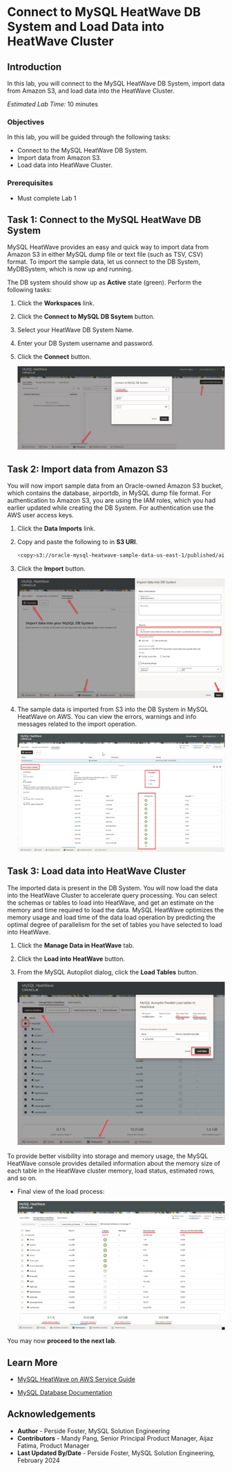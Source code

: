 # Connect to MySQL HeatWave DB System and Load Data into HeatWave Cluster

## Introduction

In this lab, you will connect to the MySQL HeatWave DB System, import data from Amazon S3, and load data into the HeatWave Cluster.

_Estimated Lab Time:_ 10 minutes

### Objectives

In this lab, you will be guided through the following tasks:

- Connect to the MySQL HeatWave DB System.
- Import data from Amazon S3.
- Load data into HeatWave Cluster.

### Prerequisites

- Must complete Lab 1

## Task 1: Connect to the MySQL HeatWave DB System

MySQL HeatWave provides an easy and quick way to import data from Amazon S3 in either MySQL dump file or text file (such as TSV, CSV) format.
To import the sample data, let us connect to the DB System, MyDBSystem, which is now up and running.

The DB system should show up as **Active** state (green). Perform the following tasks:

1. Click the **Workspaces** link.
2. Click the **Connect to MySQL DB Ssytem** button.
3. Select your HeatWave DB System Name.
4. Enter your DB System username and password.
5. Click the **Connect** button.

    ![mysql heatwave login](./images/heatwave-login.png "mysql heatwave login")

## Task 2: Import data from Amazon S3

You will now import sample data from an Oracle-owned Amazon S3 bucket, which contains the database, airportdb, in MySQL dump file format. For authentication to Amazon S3, you are using the IAM roles, which you had earlier updated while creating the DB System. For authentication use the AWS user access keys.

1. Click the **Data Imports** link.
2. Copy and paste the following to in **S3 URI**.

    ```bash
    <copy>s3://oracle-mysql-heatwave-sample-data-us-east-1/published/airportdb/v1/mysqldump/</copy>
    ```

3. Click the **Import** button.

    ![mysql heatwave import complete](./images/heatwave-import.png "mysql heatwave import complete")

4. The sample data is imported from S3 into the DB System in MySQL HeatWave on AWS. You can view the errors, warnings and info messages related to the import operation.

    ![mysql heatwave import](./images/heatwave-import-complete.png "mysql heatwave import")

## Task 3: Load data into HeatWave Cluster

The imported data is present in the DB System. You will now load the data into the HeatWave Cluster to accelerate query processing. You can select the schemas or tables to load into HeatWave, and get an estimate on the memory and time required to load the data. MySQL HeatWave optimizes the memory usage and load time of the data load operation by predicting the optimal degree of parallelism for the set of tables you have selected to load into HeatWave.

1. Click the **Manage Data in HeatWave** tab.
2. Click the **Load into HeatWave** button.
3. From the MySQL Autopilot dialog, click the **Load Tables** button.

    ![mysql heatwave load](./images/heatwave-load.png "mysql heatwave load")

To provide better visibility into storage and memory usage, the MySQL HeatWave console provides detailed information about the memory size of each table in the HeatWave cluster memory, load status, estimated rows, and so on.

- Final view of the load process:

    ![mysql heatwave load complete](./images/heatwave-load-complete.png "mysql heatwave load complete")

You may now **proceed to the next lab**.

## Learn More

- [MySQL HeatWave on AWS Service Guide](https://dev.mysql.com/doc/heatwave-aws/en/)

- [MySQL Database Documentation](https://dev.mysql.com/)

## Acknowledgements

- **Author** - Perside Foster, MySQL Solution Engineering
- **Contributors** - Mandy Pang, Senior Principal Product Manager, Aijaz Fatima, Product Manager
- **Last Updated By/Date** - Perside Foster, MySQL Solution Engineering, February 2024
